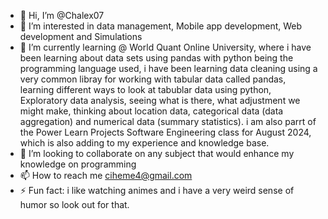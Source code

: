 - 👋 Hi, I’m @Chalex07
- 👀 I’m interested in data management, Mobile app development, Web development and Simulations
- 🌱 I’m currently learning @ World Quant Online University, where i have been learning about data sets using pandas with python being the programming language used, i have been learning data cleaning using a very common libray for working with tabular data called pandas, learning different ways to look at tabublar data using python, Exploratory data analysis, seeing what is there, what adjustment we might make, thinking about location data, categorical data (data aggregation) and numerical data (summary statistics). i am also parrt of the Power Learn Projects Software Engineering class for August 2024, which is also adding to my experience and knowledge base.
- 💞️ I’m looking to collaborate on any subject that would enhance my knowledge on programming
- 📫 How to reach me ciheme4@gmail.com
- ⚡ Fun fact: i like watching animes and i have a very weird sense of humor so look out for that.

<!---
Chalex07/Chalex07 is a ✨ special ✨ repository because its `README.md` (this file) appears on your GitHub profile.
You can click the Preview link to take a look at your changes.
--->
